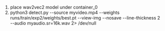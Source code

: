1. place wav2vec2 model under container_0
1. python3 detect.py --source myvideo.mp4 --weights runs/train/exp2/weights/best.pt --view-img --nosave --line-thickness 2 --audio myaudio.sr=16k.wav 2> /dev/null
